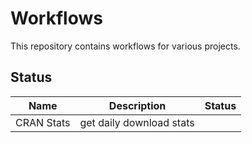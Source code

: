 # Workflows

This repository contains workflows for various projects.

## Status

| Name       | Description              | Status |
|------------|--------------------------|--------|
| CRAN Stats | get daily download stats |        |

